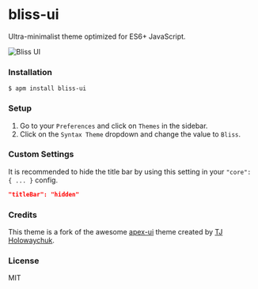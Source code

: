 # bliss-ui
Ultra-minimalist theme optimized for ES6+ JavaScript.

![Bliss UI](https://i.imgur.com/25VF7AU.png)

### Installation

```
$ apm install bliss-ui
```

### Setup
1. Go to your `Preferences` and click on `Themes` in the sidebar.
2. Click on the `Syntax Theme` dropdown and change the value to `Bliss`.

### Custom Settings
It is recommended to hide the title bar by using this setting in your `"core": { ... }` config.

```json
"titleBar": "hidden"
```

### Credits
This theme is a fork of the awesome [apex-ui](https://github.com/apex/apex-ui) theme created by [TJ Holowaychuk](https://github.com/tj).

### License
MIT
